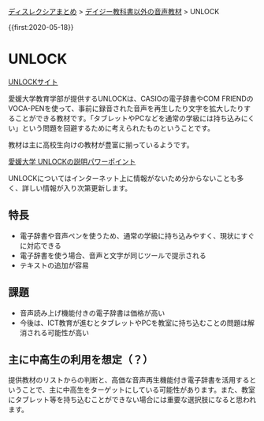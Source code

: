 <p class="breadcrumbs"><a href="../index.md">ディスレクシアまとめ</a> > <a href="index.md">デイジー教科書以外の音声教材</a> > UNLOCK

{{first:2020-05-18}}

# UNLOCK
[UNLOCKサイト](http://www.karilab.jp/unlock/index.html)

愛媛大学教育学部が提供するUNLOCKは、CASIOの電子辞書やCOM FRIENDのVOCA-PENを使って、事前に録音された音声を再生したり文字を拡大したりすることができる教材です。「タブレットやPCなどを通常の学級には持ち込みにくい」という問題を回避するために考えられたものということです。

教材は主に高校生向けの教材が豊富に揃っているようです。

[愛媛大学 UNLOCKの説明パワーポイント](https://www.mext.go.jp/content/1422868_006.pdf)

UNLOCKについてはインターネット上に情報がないため分からないことも多く、詳しい情報が入り次第更新します。

## 特長
- 電子辞書や音声ペンを使うため、通常の学級に持ち込みやすく、現状にすぐに対応できる
- 電子辞書を使う場合、音声と文字が同じツールで提示される
- テキストの追加が容易

## 課題
- 音声読み上げ機能付きの電子辞書は価格が高い
- 今後は、ICT教育が進むとタブレットやPCを教室に持ち込むことの問題は解消される可能性が高い

## 主に中高生の利用を想定（？）
提供教材のリストからの判断と、高価な音声再生機能付き電子辞書を活用するということで、主に中高生をターゲットにしている可能性があります。また、教室にタブレット等を持ち込むことができない場合には重要な選択肢になると思われます。